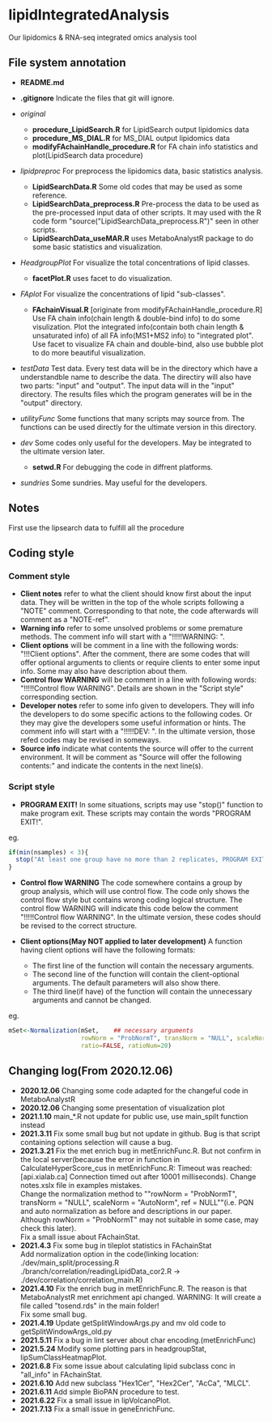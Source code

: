 # lipidIntegratedAnalysis
Our lipidomics &amp; RNA-seq integrated omics analysis tool
## File system annotation
- **README.md**
- **.gitignore**
  Indicate the files that git will ignore.
- *original*
  - **procedure_LipidSearch.R** 
  for LipidSearch output lipidomics data
  - **procedure_MS_DIAL.R**
  for MS_DIAL output lipidomics data
  - **modifyFAchainHandle_procedure.R**
  for FA chain info statistics and plot(LipidSearch data procedure)
- *lipidpreproc*
  For preprocess the lipidomics data, basic statistics analysis. 
  - **LipidSearchData.R**
  Some old codes that may be used as some reference.
  - **LipidSearchData_preprocess.R**
  Pre-process the data to be used as the pre-processed input data of other scripts. It may used with the R code form "source("LipidSearchData_preprocess.R")" seen in other scripts.
  - **LipidSearchData_useMAR.R**
  uses MetaboAnalystR package to do some basic statistics and visualization.
- *HeadgroupPlot*
  For visualize the total concentrations of lipid classes.
  - **facetPlot.R**
  uses facet to do visualization.
- *FAplot*
  For visualize the concentrations of lipid "sub-classes".
  - **FAchainVisual.R**
  [originate from modifyFAchainHandle_procedure.R]
  Use FA chain info(chain length & double-bind info) to do some visulization.
  Plot the integrated info(contain both chain length & unsaturated info) of all FA info(MS1+MS2 info) to "integrated plot".
  Use facet to visualize FA chain and double-bind, 
  also use bubble plot to do more beautiful visualization.
- *testData*
  Test data. Every test data will be in the directory which have a understandble name to describe the data. The directiry will also have two parts: "input" and "output". The input data will in the "input" directory. The results files which the program generates will be in the "output" directory.
  
  
- *utilityFunc*
  Some functions that many scripts may source from. The functions can be used directly for the ultimate version in this directory.
- *dev*
  Some codes only useful for the developers. May be integrated to the ultimate version later.
  - **setwd.R**
  For debugging the code in diffrent platforms.
- *sundries*
  Some sundries. May useful for the developers.
  
  
## Notes
First use the lipsearch data to fulfill all the procedure

## Coding style
### Comment style
- **Client notes** refer to what the client should know first about the input data.
They will be written in the top of the whole scripts following a "NOTE" comment. 
Corresponding to that note, the code afterwards will comment as a "NOTE-ref".
- **Warning info** refer to some unsolved problems or some premature methods.
The comment info will start with a "!!!!!WARNING: ".
- **Client options** will be comment in a line with the following words:
"!!!Client options". 
After the comment, there are some codes that will offer optional arguments to clients or require clients to enter some input info. Some may also have description about them. 
- **Control flow WARNING** will be comment in a line with following words:
"!!!!!Control flow WARNING".
Details are shown in the "Script style" corresponding section.
- **Developer notes** refer to some info given to developers. 
They will info the developers to do some specific actions to the following codes.
Or they may give the developers some useful information or hints.
The comment info will start with a "!!!!!DEV: ".
In the ultimate version, those refed codes may be revised in someways.
- **Source info** indicate what contents the source will offer to the current environment. 
It will be comment as "Source will offer the following contents:" and indicate the contents in the next line(s).


### Script style
- **PROGRAM EXIT!** In some situations, scripts may use "stop()" function to make program exit.
These scripts may contain the words "PROGRAM EXIT!".

eg. 
``` R
if(min(nsamples) < 3){
  stop("At least one group have no more than 2 replicates, PROGRAM EXIT!")
}
``` 
- **Control flow WARNING** The code somewhere contains a group by group analysis, which will use control flow. The code only shows the control flow style but contains wrong coding logical structure.
The control flow WARNING will indicate this code below the comment "!!!!!Control flow WARNING".
In the ultimate version, these codes should be revised to the correct structure.

- **Client options(May NOT applied to later development)** A function having client options will have the following formats:
  - The first line of the function will contain the necessary arguments.
  - The second line of the function  will contain the client-optional arguments. 
  The default parameters will also show there.
  - The third line(if have) of the function will contain the unnecessary arguments and cannot be changed.

eg.
``` R
mSet<-Normalization(mSet,    ## necessary arguments
                    rowNorm = "ProbNormT", transNorm = "NULL", scaleNorm = "AutoNorm", ref = NULL,   ## client-optional arguments
                    ratio=FALSE, ratioNum=20)   
``` 

## Changing log(From 2020.12.06)
- **2020.12.06** Changing some code adapted for the changeful code in MetaboAnalystR
- **2020.12.06** Changing some presentation of visualization plot
- **2021.1.10** main_*.R not update for public use, use main_spilt function instead
- **2021.3.11** Fix some small bug but not update in github. Bug is that script containing options selection will cause a bug.
- **2021.3.21** Fix the met enrich bug in metEnrichFunc.R. But not confirm in the local server(because the error in function in CalculateHyperScore_cus in metEnrichFunc.R: Timeout was reached: [api.xialab.ca] Connection timed out after 10001 milliseconds).
Change notes.xslx file in examples mistakes.  
Change the normalization method to ""rowNorm = "ProbNormT", transNorm = "NULL", scaleNorm = "AutoNorm", ref = NULL""(i.e. PQN and auto normalization as before and descriptions in our paper. Although rowNorm = "ProbNormT" may not suitable in some case, may check this later).  
Fix a small issue about FAchainStat.
- **2021.4.3** Fix some bug in tileplot statistics in FAchainStat  
Add normalization option in the code(linking location: ./dev/main_split/processing.R ./branch/correlation/readingLipidData_cor2.R   ->   ./dev/correlation/correlation_main.R)  
- **2021.4.10** Fix the enrich bug in metEnrichFunc.R. The reason is that MetaboAnalystR met enrichment api changed. WARNING: It will create a file called "tosend.rds" in the main folder!  
Fix some small bug.  
- **2021.4.19** Update getSplitWindowArgs.py and mv old code to getSplitWindowArgs_old.py  
- **2021.5.11** Fix a bug in lint server about char encoding.(metEnrichFunc)  
- **2021.5.24** Modify some plotting pars in headgroupStat, lipSumClassHeatmapPlot.
- **2021.6.8** Fix some issue about calculating lipid subclass conc in "all_info" in FAchainStat.  
- **2021.6.10** Add new subclass "Hex1Cer", "Hex2Cer", "AcCa", "MLCL".  
- **2021.6.11** Add simple BioPAN procedure to test.  
- **2021.6.22** Fix a small issue in lipVolcanoPlot.  
- **2021.7.13** Fix a small issue in geneEnrichFunc.  
